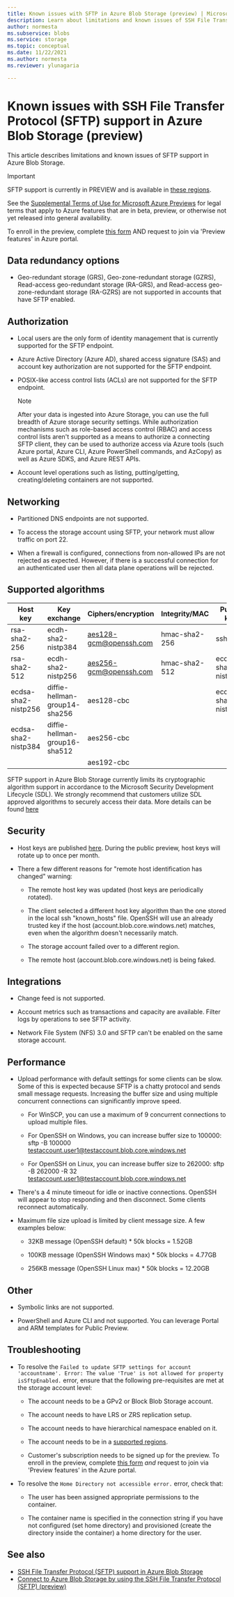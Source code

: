 ```yaml
---
title: Known issues with SFTP in Azure Blob Storage (preview) | Microsoft Docs
description: Learn about limitations and known issues of SSH File Transfer Protocol (SFTP) support in Azure Blob Storage.
author: normesta
ms.subservice: blobs
ms.service: storage
ms.topic: conceptual
ms.date: 11/22/2021
ms.author: normesta
ms.reviewer: ylunagaria

---
```


# Known issues with SSH File Transfer Protocol (SFTP) support in Azure Blob Storage (preview)

This article describes limitations and known issues of SFTP support in Azure Blob Storage.

> [!IMPORTANT]
> SFTP support is currently in PREVIEW and is available in [these regions](secure-file-transfer-protocol-support.md#regional-availability).
> 
> See the [Supplemental Terms of Use for Microsoft Azure Previews](https://azure.microsoft.com/support/legal/preview-supplemental-terms/) for legal terms that apply to Azure features that are in beta, preview, or otherwise not yet released into general availability.
>
> To enroll in the preview, complete [this form](https://forms.office.com/r/gZguN0j65Y) AND request to join via 'Preview features' in Azure portal.

## Data redundancy options

- Geo-redundant storage (GRS), Geo-zone-redundant storage (GZRS), Read-access geo-redundant storage (RA-GRS), and Read-access geo-zone-redundant storage (RA-GZRS) are not supported in accounts that have SFTP enabled.

## Authorization

- Local users are the only form of identity management that is currently supported for the SFTP endpoint.

- Azure Active Directory (Azure AD), shared access signature (SAS) and account key authorization are not supported for the SFTP endpoint.

- POSIX-like access control lists (ACLs) are not supported for the SFTP endpoint.

  > [!NOTE]
  > After your data is ingested into Azure Storage, you can use the full breadth of Azure storage security settings. While authorization mechanisms such as role-based access control (RBAC) and access control lists aren't supported as a means to authorize a connecting SFTP client, they can be used to authorize access via Azure tools (such Azure portal, Azure CLI, Azure PowerShell commands, and AzCopy) as well as Azure SDKS, and Azure REST APIs. 

- Account level operations such as listing, putting/getting, creating/deleting containers are not supported.
 
## Networking

- Partitioned DNS endpoints are not supported.

- To access the storage account using SFTP, your network must allow traffic on port 22.

- When a firewall is configured, connections from non-allowed IPs are not rejected as expected. However, if there is a successful connection for an authenticated user then all data plane operations will be rejected.

## Supported algorithms

| Host key | Key exchange | Ciphers/encryption | Integrity/MAC | Public key |
|----------|--------------|--------------------|---------------|------------|
| rsa-sha2-256 | ecdh-sha2-nistp384 | aes128-gcm@openssh.com | hmac-sha2-256 | ssh-rsa |
| rsa-sha2-512 | ecdh-sha2-nistp256 | aes256-gcm@openssh.com | hmac-sha2-512 | ecdsa-sha2-nistp256 |
| ecdsa-sha2-nistp256 | diffie-hellman-group14-sha256 | aes128-cbc| | ecdsa-sha2-nistp384 |
| ecdsa-sha2-nistp384| diffie-hellman-group16-sha512 | aes256-cbc |  | 
||| aes192-cbc ||

SFTP support in Azure Blob Storage currently limits its cryptographic algorithm support in accordance to the Microsoft Security Development Lifecycle (SDL). We strongly recommend that customers utilize SDL approved algorithms to securely access their data. More details can be found [here](/security/sdl/cryptographic-recommendations)

## Security

- Host keys are published [here](secure-file-transfer-protocol-host-keys.md). During the public preview, host keys will rotate up to once per month.

- There a few different reasons for "remote host identification has changed" warning:

  - The remote host key was updated (host keys are periodically rotated).
  
  - The client selected a different host key algorithm than the one stored in the local ssh "known_hosts" file. OpenSSH will use an already trusted key if the host (account.blob.core.windows.net) matches, even when the algorithm doesn't necessarily match.
  
  - The storage account failed over to a different region.
  
  - The remote host (account.blob.core.windows.net) is being faked.

## Integrations

- Change feed is not supported.

- Account metrics such as transactions and capacity are available. Filter logs by operations to see SFTP activity.

- Network File System (NFS) 3.0 and SFTP can't be enabled on the same storage account.

## Performance

- Upload performance with default settings for some clients can be slow. Some of this is expected because SFTP is a chatty protocol and sends small message requests. Increasing the buffer size and using multiple concurrent connections can significantly improve speed. 

  - For WinSCP, you can use a maximum of 9 concurrent connections to upload multiple files. 

  - For OpenSSH on Windows, you can increase buffer size to 100000: sftp -B 100000 testaccount.user1@testaccount.blob.core.windows.net 

  - For OpenSSH on Linux, you can increase buffer size to 262000: sftp -B 262000 -R 32 testaccount.user1@testaccount.blob.core.windows.net 

- There's a 4 minute timeout for idle or inactive connections. OpenSSH will appear to stop responding and then disconnect. Some clients reconnect automatically. 

- Maximum file size upload is limited by client message size. A few examples below: 

  - 32KB message (OpenSSH default) * 50k blocks = 1.52GB 

  - 100KB message (OpenSSH Windows max) * 50k blocks = 4.77GB 

  - 256KB message (OpenSSH Linux max) * 50k blocks = 12.20GB 

## Other

- Symbolic links are not supported.

- PowerShell and Azure CLI and not supported. You can leverage Portal and ARM templates for Public Preview.

## Troubleshooting

- To resolve the `Failed to update SFTP settings for account 'accountname'. Error: The value 'True' is not allowed for property isSftpEnabled.` error, ensure that the following pre-requisites are met at the storage account level:

  - The account needs to be a GPv2 or Block Blob Storage account.
  
  - The account needs to have LRS or ZRS replication setup.
  
  - The account needs to have hierarchical namespace enabled on it.
  
  - The account needs to be in a [supported regions](secure-file-transfer-protocol-support.md#regional-availability).
  
  - Customer's subscription needs to be signed up for the preview. To enroll in the preview, complete [this form](https://forms.office.com/r/gZguN0j65Y) *and* request to join via 'Preview features' in the Azure portal.

- To resolve the `Home Directory not accessible error.` error, check that:
  
  - The user has been assigned appropriate permissions to the container.
  
  -	The container name is specified in the connection string if you have not configured (set home directory) and provisioned (create the directory inside the container) a home directory for the user.

## See also

- [SSH File Transfer Protocol (SFTP) support in Azure Blob Storage](secure-file-transfer-protocol-support.md)
- [Connect to Azure Blob Storage by using the SSH File Transfer Protocol (SFTP) (preview)](secure-file-transfer-protocol-support-how-to.md)
